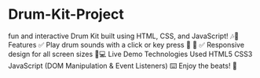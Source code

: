 # Drum-Kit-Project
 fun and interactive Drum Kit built using HTML, CSS, and JavaScript!  🎶🥁  Features ✅ Play drum sounds with a click or key press 🎹  🎨 ✅ Responsive design for all screen sizes 📱💻  Live Demo  Technologies Used HTML5 CSS3 JavaScript (DOM Manipulation &amp; Event Listeners)  ⌨️ Enjoy the beats! 🎼
